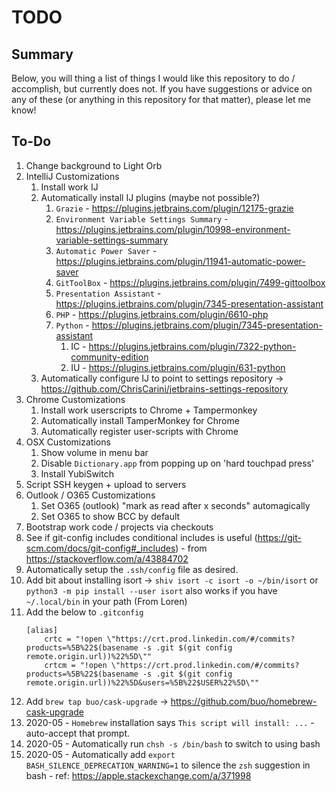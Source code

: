 # TODO
## Summary
Below, you will thing a list of things I would like this repository to do / accomplish, but currently does not.
If you have suggestions or advice on any of these (or anything in this repository for that matter), please let me know!


## To-Do
1) Change background to Light Orb
1) IntelliJ Customizations
    1) Install work IJ
    1) Automatically install IJ plugins (maybe not possible?)
        1) `Grazie` - https://plugins.jetbrains.com/plugin/12175-grazie
        1) `Environment Variable Settings Summary` - https://plugins.jetbrains.com/plugin/10998-environment-variable-settings-summary
        1) `Automatic Power Saver` - https://plugins.jetbrains.com/plugin/11941-automatic-power-saver
        1) `GitToolBox` - https://plugins.jetbrains.com/plugin/7499-gittoolbox
        1) `Presentation Assistant` - https://plugins.jetbrains.com/plugin/7345-presentation-assistant
        1) `PHP` - https://plugins.jetbrains.com/plugin/6610-php
        1) `Python` - https://plugins.jetbrains.com/plugin/7345-presentation-assistant
            1) IC - https://plugins.jetbrains.com/plugin/7322-python-community-edition
            1) IU - https://plugins.jetbrains.com/plugin/631-python
    1) Automatically configure IJ to point to settings repository -> https://github.com/ChrisCarini/jetbrains-settings-repository
1) Chrome Customizations
    1) Install work userscripts to Chrome + Tampermonkey
    1) Automatically install TamperMonkey for Chrome
    1) Automatically register user-scripts with Chrome
1) OSX Customizations
    1) Show volume in menu bar
    1) Disable `Dictionary.app` from popping up on 'hard touchpad press'
    1) Install YubiSwitch  
1) Script SSH keygen + upload to servers
1) Outlook / O365 Customizations
    1) Set O365 (outlook) "mark as read after x seconds" automagically
    1) Set O365 to show BCC by default
1) Bootstrap work code / projects via checkouts
1) See if git-config includes conditional includes is useful (https://git-scm.com/docs/git-config#_includes) - from https://stackoverflow.com/a/43884702
1) Automatically setup the `.ssh/config` file as desired.
1) Add bit about installing isort -> `shiv isort -c isort -o ~/bin/isort` or `python3 -m pip install --user isort` also works if you have `~/.local/bin` in your path (From Loren)
1) Add the below to `.gitconfig`
    ```
    [alias]
        crtc = "!open \"https://crt.prod.linkedin.com/#/commits?products=%5B%22$(basename -s .git $(git config remote.origin.url))%22%5D\""
        crtcm = "!open \"https://crt.prod.linkedin.com/#/commits?products=%5B%22$(basename -s .git $(git config remote.origin.url))%22%5D&users=%5B%22$USER%22%5D\""
    ```
1) Add `brew tap buo/cask-upgrade` -> https://github.com/buo/homebrew-cask-upgrade
1) 2020-05 - `Homebrew` installation says `This script will install: ...` - auto-accept that prompt.
1) 2020-05 - Automatically run `chsh -s /bin/bash` to switch to using bash
1) 2020-05 - Automatically add `export BASH_SILENCE_DEPRECATION_WARNING=1` to silence the `zsh` suggestion in bash - ref: https://apple.stackexchange.com/a/371998